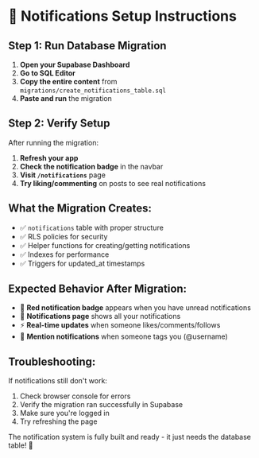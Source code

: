 # 🔔 Notifications Setup Instructions

## Step 1: Run Database Migration

1. **Open your Supabase Dashboard**
2. **Go to SQL Editor**
3. **Copy the entire content** from `migrations/create_notifications_table.sql`
4. **Paste and run** the migration

## Step 2: Verify Setup

After running the migration:
1. **Refresh your app**
2. **Check the notification badge** in the navbar
3. **Visit `/notifications`** page
4. **Try liking/commenting** on posts to see real notifications

## What the Migration Creates:

- ✅ `notifications` table with proper structure
- ✅ RLS policies for security
- ✅ Helper functions for creating/getting notifications
- ✅ Indexes for performance
- ✅ Triggers for updated_at timestamps

## Expected Behavior After Migration:

- 🔴 **Red notification badge** appears when you have unread notifications
- 📱 **Notifications page** shows all your notifications
- ⚡ **Real-time updates** when someone likes/comments/follows
- 🎯 **Mention notifications** when someone tags you (@username)

## Troubleshooting:

If notifications still don't work:
1. Check browser console for errors
2. Verify the migration ran successfully in Supabase
3. Make sure you're logged in
4. Try refreshing the page

The notification system is fully built and ready - it just needs the database table! 🚀
